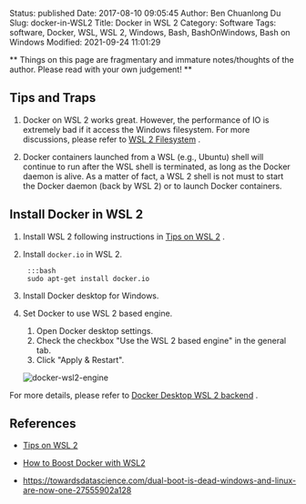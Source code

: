 Status: published
Date: 2017-08-10 09:05:45
Author: Ben Chuanlong Du
Slug: docker-in-WSL2
Title: Docker in WSL 2
Category: Software
Tags: software, Docker, WSL, WSL 2, Windows, Bash, BashOnWindows, Bash on Windows
Modified: 2021-09-24 11:01:29

**
Things on this page are
fragmentary and immature notes/thoughts of the author.
Please read with your own judgement!
**

## Tips and Traps

1. Docker on WSL 2 works great.
    However,
    the performance of IO is extremely bad if it access the Windows filesystem.
    For more discussions,
    please refer to
    [WSL 2 Filesystem](http://www.legendu.net/misc/blog/wsl-2-filesystem)
    .

2. Docker containers launched from a WSL (e.g., Ubuntu) shell will continue to run 
    after the WSL shell is terminated,
    as long as the Docker daemon is alive. 
    As a matter of fact,
    a WSL 2 shell is not must to start the Docker daemon (back by WSL 2) or to launch Docker containers.

## Install Docker in WSL 2 

1. Install WSL 2 following instructions in 
    [Tips on WSL 2](http://www.legendu.net/misc/blog/wsl-tips/)
    .

2. Install `docker.io` in WSL 2. 

        :::bash
        sudo apt-get install docker.io

2. Install Docker desktop for Windows.

3. Set Docker to use WSL 2 based engine. 

    1. Open Docker desktop settings.
    2. Check the checkbox "Use the WSL 2 based engine" in the general tab.
    3. Click "Apply & Restart".

    ![docker-wsl2-engine](https://docs.docker.com/desktop/windows/images/wsl2-enable.png)

For more details,
please refer to
[Docker Desktop WSL 2 backend](https://docs.docker.com/docker-for-windows/wsl/)
.

## References

- [Tips on WSL 2](http://www.legendu.net/misc/blog/wsl-tips/)

- [How to Boost Docker with WSL2](https://towardsdatascience.com/how-to-improve-docker-performance-with-wsl2-3a54402ab0f2)

- https://towardsdatascience.com/dual-boot-is-dead-windows-and-linux-are-now-one-27555902a128
